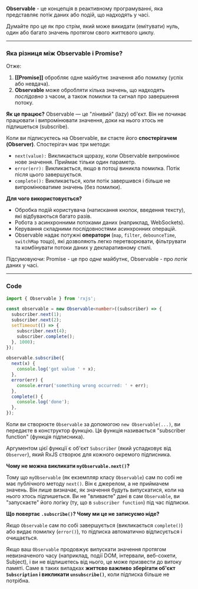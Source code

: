 
**Observable** - це концепція в реактивному програмуванні, яка представляє потік даних або подій, що надходять у часі.

Думайте про це як про стрім, який може викидати (емітувати) нуль, один або багато значень протягом свого життєвого циклу.

---
### Яка різниця між Observable і Promise?

Отже:
1. **[[Promise]]** обробляє одне майбутнє значення або помилку (успіх або невдача).
2. **Observable** може обробляти кілька значень, що надходять _послідовно_ з часом, а також помилки та сигнал про завершення потоку.

**Як це працює?**
Observable — це "лінивий" (lazy) об'єкт. Він не починає працювати і випромінювати значення, доки на нього хтось не підпишеться (subscribe).

Коли ви підписуєтесь на Observable, ви стаєте його **спостерігачем (Observer)**. Спостерігач має три методи:
- `next(value):` Викликається щоразу, коли Observable випромінює нове значення. Приймає тільки один параметр.
- `error(err):` Викликається, якщо в потоці виникла помилка. Потік після цього завершується.
- `complete():` Викликається, коли потік завершився і більше не випромінюватиме значень (без помилки).

**Для чого використовується?**
- Обробка подій користувача (натискання кнопок, введення тексту), які відбуваються багато разів.
- Робота з асинхронними потоками даних (наприклад, WebSockets).
- Керування складними послідовностями асинхронних операцій.
- Observable надає потужні **оператори** (`map`, `filter`, `debounceTime`, `switchMap` тощо), які дозволяють легко перетворювати, фільтрувати та комбінувати потоки даних у декларативному стилі.

Підсумовуючи: Promise - це про _одне_ майбутнє, Observable - про _потік_ даних у часі.

---
### Code

```ts
import { Observable } from 'rxjs';

const observable = new Observable<number>((subscriber) => {
  subscriber.next(1);
  subscriber.next(2);
  setTimeout(() => {
    subscriber.next(4);
    subscriber.complete();
  }, 1000);
});

observable.subscribe({
  next(x) {
    console.log('got value ' + x);
  },
  error(err) {
    console.error('something wrong occurred: ' + err);
  },
  complete() {
    console.log('done');
  },
});
```

Коли ви створюєте `Observable` за допомогою `new Observable(...)`, ви передаєте в конструктор функцію. Ця функція називається "subscriber function" (функція підписника).

Аргументом цієї функції є об'єкт `Subscriber` (який успадковує від `Observer`), який RxJS створює для кожного окремого підписника.

**Чому не можна викликати `myObservable.next()`?** 

Тому що `myObservable` (як екземпляр класу `Observable`) сам по собі не має публічного методу `next()`. Він є джерелом, а не приймачем значень. Він лише визначає, як значення будуть випускатися, коли на нього хтось підпишеться. Ви не "вливаєте" дані в сам `Observable`, ви "запускаєте" його логіку (ту, що в `subscriber function`) під час підписки.

**Що повертає `.subscribe()`? Чому ми це не записуємо ніде?**

Якщо `Observable` сам по собі завершується (викликається `complete()`) або видає помилку (`error()`), то підписка автоматично відписується і очищається.

Якщо ваш `Observable` продовжує випускати значення протягом невизначеного часу (наприклад, події DOM, інтервали, веб-сокети, Subject), і ви не відпишетесь від нього, це може призвести до витоку памяті.
Саме в таких випадках **життєво важливо зберігати об'єкт `Subscription` і викликати `unsubscribe()`**, коли підписка більше не потрібна.



